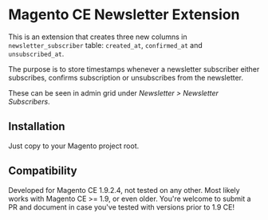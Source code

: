 # Magento CE Newsletter Extension

This is an extension that creates three new columns in `newsletter_subscriber` table: `created_at`, `confirmed_at` and `unsubscribed_at`.

The purpose is to store timestamps whenever a newsletter subscriber either subscribes, confirms subscription or unsubscribes from the newsletter.

These can be seen in admin grid under *Newsletter > Newsletter Subscribers*.

## Installation

Just copy to your Magento project root.

## Compatibility

Developed for Magento CE 1.9.2.4, not tested on any other.
Most likely works with Magento CE >= 1.9, or even older. You're welcome to submit a PR and document in case you've tested with versions prior to 1.9 CE!